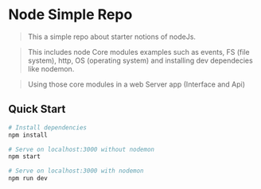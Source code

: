 # Node Simple Repo 

> This a simple repo about starter notions of nodeJs. 

> This includes node Core modules examples
such as  events, FS (file system), http, OS (operating system)
 and installing dev dependecies like nodemon.

> Using those core modules in a web Server app (Interface and Api)

## Quick Start

```bash
# Install dependencies
npm install

# Serve on localhost:3000 without nodemon
npm start

# Serve on localhost:3000 with nodemon
npm run dev 
```

